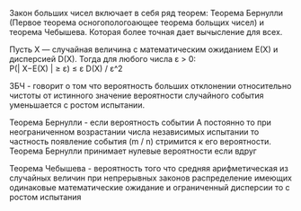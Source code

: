 Закон больших чисел включает в себя ряд теорем: 
	Теорема Бернулли (Первое теорема осногопологоающее теорема больщих чисел) и теорема Чебышева. Которая более точная дает вычысление для всех. 

Пусть X — случайная величина с математическим ожиданием E(X) и дисперсией D(X). Тогда для любого числа ε > 0:  
	P(| X−E(X) | ≥ ε) ≤ ε D(X) / ε^2 ​


ЗБЧ - говорит о том что вероятность больших отклонении относительно чистоты от истинного значение вероятности случайного события уменьшается с ростом испытании. 

Теорема Бернулли - если вероятность событии А постоянно то при неограниченном возрастании числа независимых испытании то частность появление события (m / n) стримится к его вероятности. Теорема Бернулли принимает нулевые вероятности если вдруг 


Теорема Чебышева - вероятность того что средняя арифметическая из случайных величин при непрерывных законов распределение имеющих одинаковые математические ожидание и ограниченный дисперсии то с ростом испытания 
